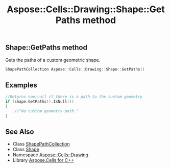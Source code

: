 ﻿---
title: Aspose::Cells::Drawing::Shape::GetPaths method
linktitle: GetPaths
second_title: Aspose.Cells for C++ API Reference
description: 'Aspose::Cells::Drawing::Shape::GetPaths method. Gets the paths of a custom geometric shape in C++.'
type: docs
weight: 18400
url: /cpp/aspose.cells.drawing/shape/getpaths/
---
## Shape::GetPaths method


Gets the paths of a custom geometric shape.

```cpp
ShapePathCollection Aspose::Cells::Drawing::Shape::GetPaths()
```


## Examples


```cpp
//Returns non-null if there is a path to the custom geometry
if (shape.GetPaths().IsNull())
{
    //"No custom geometry path."
}
```

## See Also

* Class [ShapePathCollection](../../shapepathcollection/)
* Class [Shape](../)
* Namespace [Aspose::Cells::Drawing](../../)
* Library [Aspose.Cells for C++](../../../)
